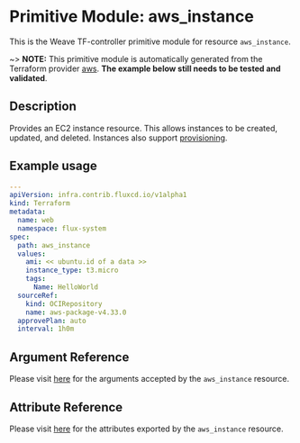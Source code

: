 
# Primitive Module: aws_instance

This is the Weave TF-controller primitive module for resource `aws_instance`.

~> **NOTE:** This primitive module is automatically generated from the Terraform provider [aws](https://registry.terraform.io/providers/hashicorp/aws/latest/docs/resources/instance). **The example below still needs to be tested and validated**.

## Description

Provides an EC2 instance resource. This allows instances to be created, updated, and deleted. Instances also support [provisioning](https://www.terraform.io/docs/provisioners/index.html).

## Example usage

```yaml
---
apiVersion: infra.contrib.fluxcd.io/v1alpha1
kind: Terraform
metadata:
  name: web
  namespace: flux-system
spec:
  path: aws_instance
  values:
    ami: << ubuntu.id of a data >>
    instance_type: t3.micro
    tags:
      Name: HelloWorld
  sourceRef:
    kind: OCIRepository
    name: aws-package-v4.33.0
  approvePlan: auto
  interval: 1h0m
```

## Argument Reference

Please visit [here](https://registry.terraform.io/providers/hashicorp/aws/latest/docs/resources/instance#argument-reference) for the arguments accepted by the `aws_instance` resource.

## Attribute Reference

Please visit [here](https://registry.terraform.io/providers/hashicorp/aws/latest/docs/resources/instance#attributes-reference) for the attributes exported by the `aws_instance` resource.
